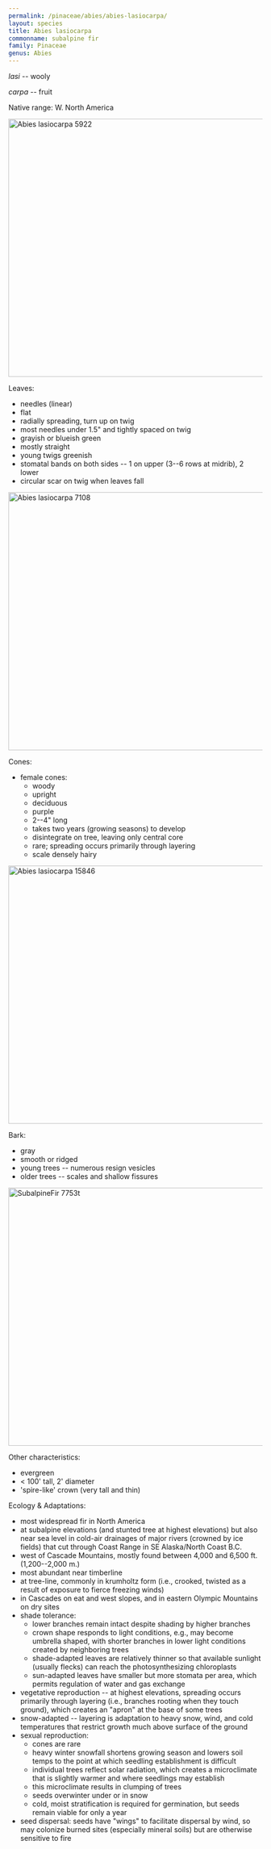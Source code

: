 ```yaml
---
permalink: /pinaceae/abies/abies-lasiocarpa/
layout: species
title: Abies lasiocarpa
commonname: subalpine fir
family: Pinaceae
genus: Abies
---
```


*lasi* -- wooly

*carpa* -- fruit

Native range: W. North America

<a title="Walter Siegmund / CC BY-SA (https://creativecommons.org/licenses/by-sa/3.0)" href="https://commons.wikimedia.org/wiki/File:Abies_lasiocarpa_5922.JPG"><img width="512" alt="Abies lasiocarpa 5922" src="https://upload.wikimedia.org/wikipedia/commons/thumb/d/d0/Abies_lasiocarpa_5922.JPG/512px-Abies_lasiocarpa_5922.JPG"></a>

Leaves:
  - needles (linear)
  - flat
  - radially spreading, turn up on twig
  - most needles under 1.5" and tightly spaced on twig
  - grayish or blueish green
  - mostly straight
  - young twigs greenish
  - stomatal bands on both sides -- 1 on upper (3--6 rows at midrib), 2 lower
  - circular scar on twig when leaves fall

<a title="Walter Siegmund / CC BY-SA (https://creativecommons.org/licenses/by-sa/3.0)" href="https://commons.wikimedia.org/wiki/File:Abies_lasiocarpa_7108.JPG"><img width="512" alt="Abies lasiocarpa 7108" src="https://upload.wikimedia.org/wikipedia/commons/thumb/7/79/Abies_lasiocarpa_7108.JPG/512px-Abies_lasiocarpa_7108.JPG"></a>

Cones:
  - female cones:
    - woody
    - upright
    - deciduous
    - purple
    - 2--4" long
    - takes two years (growing seasons) to develop
    - disintegrate on tree, leaving only central core
    - rare; spreading occurs primarily through layering
    - scale densely hairy

<a title="Walter Siegmund / CC BY-SA (http://creativecommons.org/licenses/by-sa/3.0/)" href="https://commons.wikimedia.org/wiki/File:Abies_lasiocarpa_15846.JPG"><img width="512" alt="Abies lasiocarpa 15846" src="https://upload.wikimedia.org/wikipedia/commons/thumb/c/c0/Abies_lasiocarpa_15846.JPG/512px-Abies_lasiocarpa_15846.JPG"></a>

Bark:
  - gray
  - smooth or ridged
  - young trees -- numerous resign vesicles
  - older trees -- scales and shallow fissures

<a title="No machine-readable author provided. Wsiegmund assumed (based on copyright claims). / CC BY-SA (http://creativecommons.org/licenses/by-sa/3.0/)" href="https://commons.wikimedia.org/wiki/File:SubalpineFir_7753t.jpg"><img width="512" alt="SubalpineFir 7753t" src="https://upload.wikimedia.org/wikipedia/commons/thumb/7/70/SubalpineFir_7753t.jpg/512px-SubalpineFir_7753t.jpg"></a>

Other characteristics:
  - evergreen
  - < 100' tall, 2' diameter
  - 'spire-like' crown (very tall and thin)

Ecology & Adaptations:
  - most widespread fir in North America
  - at subalpine elevations (and stunted tree at highest elevations) but also near sea level in cold-air drainages of major rivers (crowned by ice fields) that cut through Coast Range in SE Alaska/North Coast B.C.
  - west of Cascade Mountains, mostly found between 4,000 and 6,500 ft. (1,200--2,000 m.)
  - most abundant near timberline
  - at tree-line, commonly in krumholtz form (i.e., crooked, twisted as a result of exposure to fierce freezing winds)
  - in Cascades on eat and west slopes, and in eastern Olympic Mountains on dry sites
  - shade tolerance:
    - lower branches remain intact despite shading by higher branches
    - crown shape responds to light conditions, e.g., may become umbrella shaped, with shorter branches in lower light conditions created by neighboring trees
    - shade-adapted leaves are relatively thinner so that available sunlight (usually flecks) can reach the photosynthesizing chloroplasts
    - sun-adapted leaves have smaller but more stomata per area, which permits regulation of water and gas exchange
  - vegetative reproduction -- at highest elevations, spreading occurs primarily through layering (i.e., branches rooting when they touch ground), which creates an "apron" at the base of some trees
  - snow-adapted -- layering is adaptation to heavy snow, wind, and cold temperatures that restrict growth much above surface of the ground
  - sexual reproduction:
    - cones are rare
    - heavy winter snowfall shortens growing season and lowers soil temps to the point at which seedling establishment is difficult
    - individual trees reflect solar radiation, which creates a microclimate that is slightly warmer and where seedlings may establish
    - this microclimate results in clumping of trees
    - seeds overwinter under or in snow
    - cold, moist stratification is required for germination, but seeds remain viable for only a year
  - seed dispersal: seeds have "wings" to facilitate dispersal by wind, so may colonize burned sites (especially mineral soils) but are otherwise sensitive to fire
